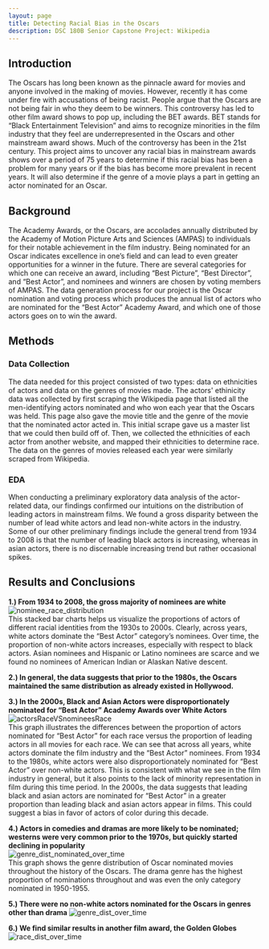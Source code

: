 ```yaml
---
layout: page
title: Detecting Racial Bias in the Oscars
description: DSC 180B Senior Capstone Project: Wikipedia
---
```


## Introduction
The Oscars has long been known as the pinnacle award for movies and anyone involved in the making of movies. However, recently it has come under fire with accusations of being racist. People argue that the Oscars are not being fair in who they deem to be winners. This controversy has led to other film award shows to pop up, including the BET awards. BET stands for “Black Entertainment Television” and aims to recognize minorities in the film industry that they feel are underrepresented in the Oscars and other mainstream award shows. 
Much of the controversy has been in the 21st century. This project aims to uncover any racial bias in mainstream awards shows over a period of 75 years to determine if this racial bias has been a problem for many years or if the bias has become more prevalent in recent years. It will also determine if the genre of a movie plays a part in getting an actor nominated for an Oscar. 

## Background

The Academy Awards, or the Oscars, are accolades annually distributed by the Academy of Motion Picture Arts and Sciences (AMPAS) to individuals for their notable achievement in the film industry. Being nominated for an Oscar indicates excellence in one’s field and can lead to even greater opportunities for a winner in the future. There are several categories for which one can receive an award, including “Best Picture”, “Best Director”, and “Best Actor”, and nominees and winners are chosen by voting members of AMPAS. The data generation process for our project is the Oscar nomination and voting process which produces the annual list of actors who are nominated for the “Best Actor” Academy Award, and which one of those actors goes on to win the award.

## Methods

### Data Collection
The data needed for this project consisted of two types: data on ethnicities of actors and data on the genres of movies made. The actors' ethinicity data was collected by first scraping the Wikipedia page that listed all the men-identifying actors nominated and who won each year that the Oscars was held. This page also gave the movie title and the genre of the movie that the nominated actor acted in. This initial scrape gave us a master list that we could then build off of. Then, we collected the ethnicities of each actor from another website, and mapped their ethnicities to determine race. The data on the genres of movies released each year were similarly scraped from Wikipedia.

### EDA
When conducting a preliminary exploratory data analysis of the actor-related data, our findings confirmed our intuitions on the distribution of leading actors in mainstream films. We found a gross disparity between the number of lead white actors and lead non-white actors in the industry. Some of our other preliminary findings include the general trend from 1934 to 2008 is that the number of leading black actors is increasing, whereas in asian actors, there is no discernable increasing trend but rather occasional spikes.

## Results and Conclusions

<b> 1.) From 1934 to 2008, the gross majority of nominees are white </b>
<br> ![nominee_race_distribution](https://github.com/mkwan13/180_final_site/blob/gh-pages/images/nominee_race_distribution.jpg?raw=true)
<br> This stacked bar charts helps us visualize the proportions of actors of different racial identities from the 1930s to 2000s. Clearly, across years, white actors dominate the “Best Actor” category’s nominees. Over time, the proportion of non-white actors increases, especially with respect to black actors. Asian nominees and Hispanic or Latino nominees are scarce and we found no nominees of American Indian or Alaskan Native descent.

<b> 2.) In general, the data suggests that prior to the 1980s, the Oscars maintained the same distribution as already existed in Hollywood. </b>

<b> 3.) In the 2000s, Black and Asian Actors were disproportionately nominated for “Best Actor” Academy Awards over White Actors </b>
<br> ![actorsRaceVSnomineesRace](https://github.com/mkwan13/180_final_site/blob/gh-pages/images/actorsRaceVSnomineesRace.jpg?raw=true)
<br> This graph illustrates the differences between the proportion of actors nominated for “Best Actor” for each race versus the proportion of leading actors in all movies for each race. We can see that across all years, white actors dominate the film industry and the “Best Actor” nominees. From 1934 to the 1980s, white actors were also disproportionately nominated for “Best Actor” over non-white actors. This is consistent with what we see in the film industry in general, but it also points to the lack of minority representation in film during this time period. In the 2000s, the data suggests that leading black and asian actors are nominated for “Best Actor” in a greater proportion than leading black and asian actors appear in films. This could suggest a bias in favor of actors of color during this decade. 

<b> 4.) Actors in comedies and dramas are more likely to be nominated; westerns were very common prior to the 1970s, but quickly started declining in popularity </b>
<br> ![genre_dist_nominated_over_time](https://github.com/mkwan13/180_final_site/blob/gh-pages/images/genre_dist_nominated_over_time.png?raw=true)
<br> This graph shows the genre distribution of Oscar nominated movies throughout the history of the Oscars. The drama genre has the highest proportion of nominations throughout and was even the only category nominated in 1950-1955.

<b> 5.) There were no non-white actors nominated for the Oscars in genres other than drama </b>
![genre_dist_over_time](https://github.com/mkwan13/180_final_site/blob/gh-pages/images/genre_dist_over_time.png?raw=true)


<b> 6.) We find similar results in another film award, the Golden Globes </b>
![race_dist_over_time](https://github.com/mkwan13/180_final_site/blob/gh-pages/images/race_dist_over_time.png?raw=true)
